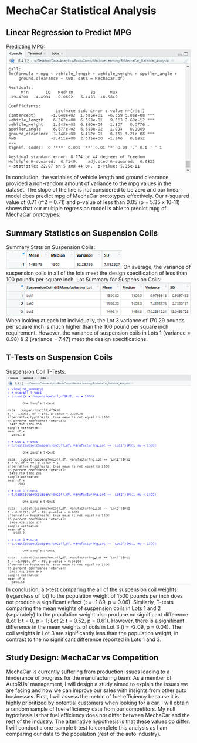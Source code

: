 # MechaCar Statistical Analysis

## Linear Regression to Predict MPG
Predicting MPG:
![Predicting MPG](https://github.com/AkifEltahir96/MechaCar_Statistical_Analysis/blob/main/Pictures/Deliverable-1-Summary.png) 
In conclusion, the variables of vehicle length and ground clearance provided a non-random amount of variance to the mpg values in the dataset. The slope of the line is not considered to be zero and our linear model does predict mpg of MechaCar prototypes effectively. Our r-squared value of 0.71 (r^2 = 0.71) and p-value of less than 0.05 (p = 5.35 x 10-11) shows that our multiple regression model is able to predict mpg of MechaCar prototypes.

## Summary Statistics on Suspension Coils
Summary Stats on Suspension Coils:
![Summary Stats](https://github.com/AkifEltahir96/MechaCar_Statistical_Analysis/blob/main/Pictures/Total-Summary.png) 
On average, the variance of suspension coils in all of the lots meet the design specification of less than 100 pounds per square inch. 
Lot Summary for Suspension Coils:
![Lot Summary](https://github.com/AkifEltahir96/MechaCar_Statistical_Analysis/blob/main/Pictures/Lot-Summary.png) 
When looking at each lot individually, the Lot 3 variance of 170.29 pounds per square inch is much higher than the 100 pound per square inch requirement. However, the variance of suspension coils in Lots 1 (variance = 0.98) & 2 (variance = 7.47) meet the design specifications. 

## T-Tests on Suspension Coils
Suspension Coil T-Tests:
![T-tests](https://github.com/AkifEltahir96/MechaCar_Statistical_Analysis/blob/main/Pictures/T-tests.png) 
In conclusion, a t-test comparing the all of the suspension coil weights (regardless of lot) to the population weight of 1500 pounds per inch does not produce a significant effect (t = -1.89, p = 0.06). Similarly, T-tests comparing the mean weights of suspension coils in Lots 1 and 2 (separately) to the population weight also produce no significant difference (Lot 1: t = 0, p = 1; Lot 2: t = 0.52, p = 0.61). However, there is a significant difference in the mean weights of coils in Lot 3 (t = -2.09, p = 0.04). The coil weights in Lot 3 are significantly less than the population weight, in contrast to the no significant difference reported in Lots 1 and 3.

## Study Design: MechaCar vs Competition

MechaCar is currently suffering from production issues leading to a hinderance of progress for the manufacturing team. As a member of AutoRUs' management, I will design a study aimed to explain the issues we are facing and how we can improve our sales with insights from other auto businesses. First, I will assess the metric of fuel efficiency because it is highly prioritized by potential customers when looking for a car. I will obtain a random sample of fuel efficiency data from our competitors. My null hypothesis is that fuel efficiency does not differ between MechaCar and the rest of the industry. The alternative hypothesis is that these values do differ. I will conduct a one-sample t-test to complete this analysis as I am comparing our data to the population (rest of the auto industry).  

